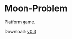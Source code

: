 # Moon-Problem
Platform game.

Download: <a href="https://github.com/MisterCodePL/Moon-Problem/releases">v0.3</a>
